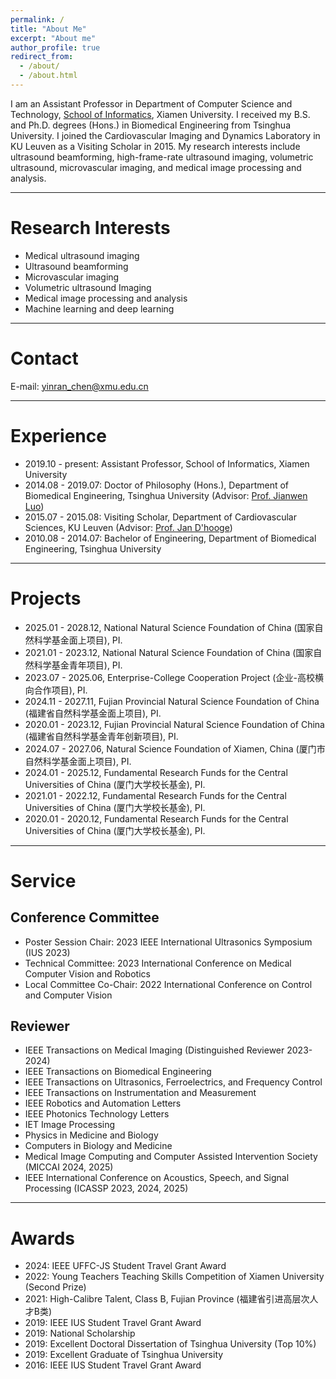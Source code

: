 ```yaml
---
permalink: /
title: "About Me"
excerpt: "About me"
author_profile: true
redirect_from: 
  - /about/
  - /about.html
---
```


I am an Assistant Professor in Department of Computer Science and Technology, [School of Informatics](https://informatics.xmu.edu.cn/), Xiamen University. I received my B.S. and Ph.D. degrees (Hons.) in Biomedical Engineering from Tsinghua University. I joined the Cardiovascular Imaging and Dynamics Laboratory in KU Leuven as a Visiting Scholar in 2015. My research interests include ultrasound beamforming, high-frame-rate ultrasound imaging, volumetric ultrasound, microvascular imaging, and medical image processing and analysis.

----------------------------------------------------------------------------------

# <i class="fa fa-search-plus" aria-hidden="true"></i> Research Interests

* Medical ultrasound imaging
* Ultrasound beamforming
* Microvascular imaging
* Volumetric ultrasound Imaging
* Medical image processing and analysis
* Machine learning and deep learning

----------------------------------------------------------------------------------

# <i class="fa fa-envelope" aria-hidden="true"></i> Contact

E-mail: [yinran_chen@xmu.edu.cn](yinran_chen@xmu.edu.cn)

----------------------------------------------------------------------------------

# <i class="fa fa-graduation-cap" aria-hidden="true"></i> Experience

* 2019.10 - present: Assistant Professor, School of Informatics, Xiamen University
* 2014.08 - 2019.07: Doctor of Philosophy (Hons.), Department of Biomedical Engineering, Tsinghua University (Advisor: [Prof. Jianwen Luo](https://www.med.tsinghua.edu.cn/info/1143/2123.htm))
* 2015.07 - 2015.08: Visiting Scholar, Department of Cardiovascular Sciences, KU Leuven (Advisor: [Prof. Jan D'hooge](https://www.kuleuven.be/wieiswie/en/person/00014531))
* 2010.08 - 2014.07: Bachelor of Engineering, Department of Biomedical Engineering, Tsinghua University

----------------------------------------------------------------------------------

# <i class="fa fa-rocket" aria-hidden="true"></i> Projects

* 2025.01 - 2028.12, National Natural Science Foundation of China (国家自然科学基金面上项目), PI.
* 2021.01 - 2023.12, National Natural Science Foundation of China (国家自然科学基金青年项目), PI.
* 2023.07 - 2025.06, Enterprise-College Cooperation Project (企业-高校横向合作项目), PI.
* 2024.11 - 2027.11, Fujian Provincial Natural Science Foundation of China (福建省自然科学基金面上项目), PI.
* 2020.01 - 2023.12, Fujian Provincial Natural Science Foundation of China (福建省自然科学基金青年创新项目), PI.
* 2024.07 - 2027.06, Natural Science Foundation of Xiamen, China (厦门市自然科学基金面上项目), PI.
* 2024.01 - 2025.12, Fundamental Research Funds for the Central Universities of China (厦门大学校长基金), PI.
* 2021.01 - 2022.12, Fundamental Research Funds for the Central Universities of China (厦门大学校长基金), PI.
* 2020.01 - 2020.12, Fundamental Research Funds for the Central Universities of China (厦门大学校长基金), PI.

----------------------------------------------------------------------------------

# <i class="fa fa-users" aria-hidden="true"></i> Service

## Conference Committee

* Poster Session Chair: 2023 IEEE International Ultrasonics Symposium (IUS 2023)
* Technical Committee: 2023 International Conference on Medical Computer Vision and Robotics
* Local Committee Co-Chair: 2022 International Conference on Control and Computer Vision

## Reviewer

* IEEE Transactions on Medical Imaging (Distinguished Reviewer 2023-2024)
* IEEE Transactions on Biomedical Engineering
* IEEE Transactions on Ultrasonics, Ferroelectrics, and Frequency Control
* IEEE Transactions on Instrumentation and Measurement
* IEEE Robotics and Automation Letters
* IEEE Photonics Technology Letters
* IET Image Processing
* Physics in Medicine and Biology
* Computers in Biology and Medicine
* Medical Image Computing and Computer Assisted Intervention Society (MICCAI 2024, 2025)
* IEEE International Conference on Acoustics, Speech, and Signal Processing (ICASSP 2023, 2024, 2025)

----------------------------------------------------------------------------------

# <i class="fa fa-trophy" aria-hidden="true"></i> Awards

* 2024: IEEE UFFC-JS Student Travel Grant Award
* 2022: Young Teachers Teaching Skills Competition of Xiamen University (Second Prize)
* 2021: High-Calibre Talent, Class B, Fujian Province (福建省引进高层次人才B类)
* 2019: IEEE IUS Student Travel Grant Award
* 2019: National Scholarship 
* 2019: Excellent Doctoral Dissertation of Tsinghua University (Top 10%)
* 2019: Excellent Graduate of Tsinghua University
* 2016: IEEE IUS Student Travel Grant Award


<!--
A data-driven personal website
======
Like many other Jekyll-based GitHub Pages templates, academicpages makes you separate the website's content from its form. The content & metadata of your website are in structured markdown files, while various other files constitute the theme, specifying how to transform that content & metadata into HTML pages. You keep these various markdown (.md), YAML (.yml), HTML, and CSS files in a public GitHub repository. Each time you commit and push an update to the repository, the [GitHub pages](https://pages.github.com/) service creates static HTML pages based on these files, which are hosted on GitHub's servers free of charge.

Many of the features of dynamic content management systems (like Wordpress) can be achieved in this fashion, using a fraction of the computational resources and with far less vulnerability to hacking and DDoSing. You can also modify the theme to your heart's content without touching the content of your site. If you get to a point where you've broken something in Jekyll/HTML/CSS beyond repair, your markdown files describing your talks, publications, etc. are safe. You can rollback the changes or even delete the repository and start over -- just be sure to save the markdown files! Finally, you can also write scripts that process the structured data on the site, such as [this one](https://github.com/academicpages/academicpages.github.io/blob/master/talkmap.ipynb) that analyzes metadata in pages about talks to display [a map of every location you've given a talk](https://academicpages.github.io/talkmap.html).

Getting started
======
1. Register a GitHub account if you don't have one and confirm your e-mail (required!)
1. Fork [this repository](https://github.com/academicpages/academicpages.github.io) by clicking the "fork" button in the top right. 
1. Go to the repository's settings (rightmost item in the tabs that start with "Code", should be below "Unwatch"). Rename the repository "[your GitHub username].github.io", which will also be your website's URL.
1. Set site-wide configuration and create content & metadata (see below -- also see [this set of diffs](http://archive.is/3TPas) showing what files were changed to set up [an example site](https://getorg-testacct.github.io) for a user with the username "getorg-testacct")
1. Upload any files (like PDFs, .zip files, etc.) to the files/ directory. They will appear at https://[your GitHub username].github.io/files/example.pdf.  
1. Check status by going to the repository settings, in the "GitHub pages" section

Site-wide configuration
------
The main configuration file for the site is in the base directory in [_config.yml](https://github.com/academicpages/academicpages.github.io/blob/master/_config.yml), which defines the content in the sidebars and other site-wide features. You will need to replace the default variables with ones about yourself and your site's github repository. The configuration file for the top menu is in [_data/navigation.yml](https://github.com/academicpages/academicpages.github.io/blob/master/_data/navigation.yml). For example, if you don't have a portfolio or blog posts, you can remove those items from that navigation.yml file to remove them from the header. 

Create content & metadata
------
For site content, there is one markdown file for each type of content, which are stored in directories like _publications, _talks, _posts, _teaching, or _pages. For example, each talk is a markdown file in the [_talks directory](https://github.com/academicpages/academicpages.github.io/tree/master/_talks). At the top of each markdown file is structured data in YAML about the talk, which the theme will parse to do lots of cool stuff. The same structured data about a talk is used to generate the list of talks on the [Talks page](https://academicpages.github.io/talks), each [individual page](https://academicpages.github.io/talks/2012-03-01-talk-1) for specific talks, the talks section for the [CV page](https://academicpages.github.io/cv), and the [map of places you've given a talk](https://academicpages.github.io/talkmap.html) (if you run this [python file](https://github.com/academicpages/academicpages.github.io/blob/master/talkmap.py) or [Jupyter notebook](https://github.com/academicpages/academicpages.github.io/blob/master/talkmap.ipynb), which creates the HTML for the map based on the contents of the _talks directory).

**Markdown generator**

I have also created [a set of Jupyter notebooks](https://github.com/academicpages/academicpages.github.io/tree/master/markdown_generator
) that converts a CSV containing structured data about talks or presentations into individual markdown files that will be properly formatted for the academicpages template. The sample CSVs in that directory are the ones I used to create my own personal website at stuartgeiger.com. My usual workflow is that I keep a spreadsheet of my publications and talks, then run the code in these notebooks to generate the markdown files, then commit and push them to the GitHub repository.

How to edit your site's GitHub repository
------
Many people use a git client to create files on their local computer and then push them to GitHub's servers. If you are not familiar with git, you can directly edit these configuration and markdown files directly in the github.com interface. Navigate to a file (like [this one](https://github.com/academicpages/academicpages.github.io/blob/master/_talks/2012-03-01-talk-1.md) and click the pencil icon in the top right of the content preview (to the right of the "Raw | Blame | History" buttons). You can delete a file by clicking the trashcan icon to the right of the pencil icon. You can also create new files or upload files by navigating to a directory and clicking the "Create new file" or "Upload files" buttons. 

Example: editing a markdown file for a talk
![Editing a markdown file for a talk](/images/editing-talk.png)

For more info
------
More info about configuring academicpages can be found in [the guide](https://academicpages.github.io/markdown/). The [guides for the Minimal Mistakes theme](https://mmistakes.github.io/minimal-mistakes/docs/configuration/) (which this theme was forked from) might also be helpful.
-->